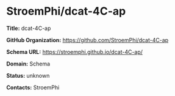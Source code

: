 # StroemPhi/dcat-4C-ap

**Title:** dcat-4C-ap



**GitHub Organization:** https://github.com/StroemPhi/dcat-4C-ap

**Schema URL:** https://stroemphi.github.io/dcat-4C-ap/



**Domain:** Schema

**Status:** unknown



**Contacts:** StroemPhi